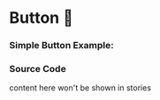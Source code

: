 
# Button 🚀

### Simple Button Example:

<!-- STORY -->

### Source Code
<!-- SOURCE -->

<!-- PROPS -->

<!-- STORY HIDE START -->

content here won't be shown in stories

<!-- STORY HIDE END -->

